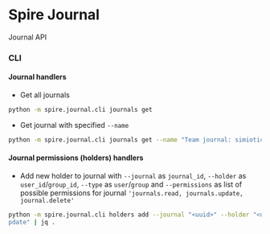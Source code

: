 # Spire Journal

Journal API

### CLI

#### Journal handlers
* Get all journals
```bash
python -m spire.journal.cli journals get
```
* Get journal with specified `--name`
```bash
python -m spire.journal.cli journals get --name "Team journal: simiotics" | jq .
```

#### Journal permissions (holders) handlers
* Add new holder to journal with `--journal` as `journal_id`, `--holder` as `user_id`/`group_id`, `--type` as `user`/`group` and `--permissions` as list of possible permissions for journal `'journals.read, journals.update, journal.delete'`
```bash
python -m spire.journal.cli holders add --journal "<uuid>" --holder "<uuid>" --type "group" --permissions "journals.read, journals.u
pdate" | jq .
```

